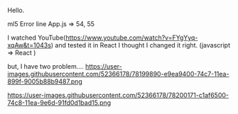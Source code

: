 Hello. 

ml5 Error line App.js => 54, 55 

I watched YouTube(https://www.youtube.com/watch?v=FYgYyq-xqAw&t=1043s) and tested it in React 
I thought I changed it right. (javascript => React ) 

but, I have two problem.... 
https://user-images.githubusercontent.com/52366178/78199890-e9ea9400-74c7-11ea-899f-9005b88b9487.png

https://user-images.githubusercontent.com/52366178/78200171-c1af6500-74c8-11ea-9e6d-91fd0d1bad15.png
